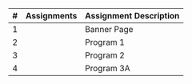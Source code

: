 |# | Assignments | Assignment Description |
|--|-------------|------------------------|
|1 |             | Banner Page            | 
|2 |             | Program 1              |
|3 |             | Program 2              |
|4 |             | Program 3A             |
